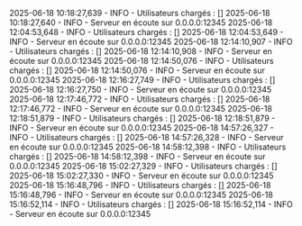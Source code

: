 2025-06-18 10:18:27,639 - INFO - Utilisateurs chargés : []
2025-06-18 10:18:27,640 - INFO - Serveur en écoute sur 0.0.0.0:12345
2025-06-18 12:04:53,648 - INFO - Utilisateurs chargés : []
2025-06-18 12:04:53,649 - INFO - Serveur en écoute sur 0.0.0.0:12345
2025-06-18 12:14:10,907 - INFO - Utilisateurs chargés : []
2025-06-18 12:14:10,908 - INFO - Serveur en écoute sur 0.0.0.0:12345
2025-06-18 12:14:50,076 - INFO - Utilisateurs chargés : []
2025-06-18 12:14:50,076 - INFO - Serveur en écoute sur 0.0.0.0:12345
2025-06-18 12:16:27,749 - INFO - Utilisateurs chargés : []
2025-06-18 12:16:27,750 - INFO - Serveur en écoute sur 0.0.0.0:12345
2025-06-18 12:17:46,772 - INFO - Utilisateurs chargés : []
2025-06-18 12:17:46,772 - INFO - Serveur en écoute sur 0.0.0.0:12345
2025-06-18 12:18:51,879 - INFO - Utilisateurs chargés : []
2025-06-18 12:18:51,879 - INFO - Serveur en écoute sur 0.0.0.0:12345
2025-06-18 14:57:26,327 - INFO - Utilisateurs chargés : []
2025-06-18 14:57:26,328 - INFO - Serveur en écoute sur 0.0.0.0:12345
2025-06-18 14:58:12,398 - INFO - Utilisateurs chargés : []
2025-06-18 14:58:12,398 - INFO - Serveur en écoute sur 0.0.0.0:12345
2025-06-18 15:02:27,329 - INFO - Utilisateurs chargés : []
2025-06-18 15:02:27,330 - INFO - Serveur en écoute sur 0.0.0.0:12345
2025-06-18 15:16:48,796 - INFO - Utilisateurs chargés : []
2025-06-18 15:16:48,796 - INFO - Serveur en écoute sur 0.0.0.0:12345
2025-06-18 15:16:52,114 - INFO - Utilisateurs chargés : []
2025-06-18 15:16:52,114 - INFO - Serveur en écoute sur 0.0.0.0:12345